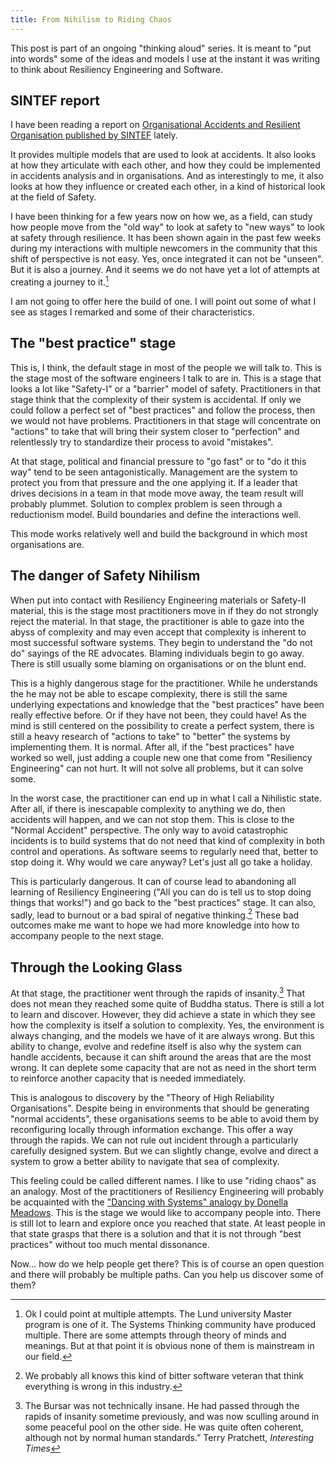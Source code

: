 ```yaml
---
title: From Nihilism to Riding Chaos
---
```

This post is part of an ongoing "thinking aloud" series. It is meant to
"put into words" some of the ideas and models I use at the instant it was
writing to think about Resiliency Engineering and Software.
<!--more-->

## SINTEF report

I have been reading a report on [Organisational Accidents and Resilient Organisation published by
SINTEF](https://www.sintef.no/globalassets/upload/teknologi_og_samfunn/sikkerhet-og-palitelighet/rapporter/sintef-a17034-organisational-accidents-and-resilience-organisations-six-perspectives.-revision-2.pdf)
lately.

It provides multiple models that are used to look at accidents. It also looks at how they articulate with each other,
and how they could be implemented in accidents analysis and in organisations. And as interestingly to me, it also looks
at how they influence or created each other, in a kind of historical look at the field of Safety.

I have been thinking for a few years now on how we, as a field, can study how people move from the "old way" to look at
safety to "new ways" to look at safety through resilience. It has been shown again in the past few weeks during my
interactions with multiple newcomers in the community that this shift of perspective is not easy. Yes, once integrated
it can not be "unseen". But it is also a journey. And it seems we do not have yet a lot of attempts at creating a
journey to it.[^1]

I am not going to offer here the build of one. I will point out some of what I see as stages I remarked and some of
their characteristics.

## The "best practice" stage

This is, I think, the default stage in most of the people we will talk to. This is the stage most of the software
engineers I talk to are in. This is a stage that looks a lot like "Safety-I" or a "barrier" model of safety.
Practitioners in that stage think that the complexity of their system is accidental. If only we could follow a perfect
set of "best practices" and follow the process, then we would not have problems. Practitioners in that stage will
concentrate on "actions" to take that will bring their system closer to "perfection" and relentlessly try to standardize
their process to avoid "mistakes".

At that stage, political and financial pressure to "go fast" or to "do it this way" tend to be seen antagonistically.
Management are the system to protect you from that pressure and the one applying it. If a leader that drives decisions
in a team in that mode move away, the team result will probably plummet. Solution to complex problem is seen through a
reductionism model. Build boundaries and define the interactions well.

This mode works relatively well and build the background in which most organisations are.

## The danger of Safety Nihilism

When put into contact with Resiliency Engineering materials or Safety-II material, this is the stage most practitioners
move in if they do not strongly reject the material. In that stage, the practitioner is able to gaze into the abyss of
complexity and may even accept that complexity is inherent to most successful software systems. They begin to understand
the "do not do" sayings of the RE advocates. Blaming individuals begin to go away. There is still usually some blaming
on organisations or on the blunt end.

This is a highly dangerous stage for the practitioner. While he understands the he may not be able to escape complexity,
there is still the same underlying expectations and knowledge that the "best practices" have been really effective
before. Or if they have not been, they could have! As the mind is still centered on the possibility to create a perfect
system, there is still a heavy research of "actions to take" to "better" the systems by implementing them. It is normal.
After all, if the "best practices" have worked so well, just adding a couple new one that come from "Resiliency
Engineering" can not hurt. It will not solve all problems, but it can solve some.

In the worst case, the practitioner can end up in what I call a Nihilistic state. After all, if there is inescapable
complexity to anything we do, then accidents will happen, and we can not stop them. This is close to the "Normal
Accident" perspective. The only way to avoid catastrophic incidents is to build systems that do not need that kind of
complexity in both control and operations. As software seems to regularly need that, better to stop doing it. Why would
we care anyway? Let's just all go take a holiday.

This is particularly dangerous. It can of course lead to abandoning all learning of Resiliency Engineering ("All you can
do is tell us to stop doing things that works!") and go back to the "best practices" stage. It can also, sadly, lead to
burnout or a bad spiral of negative thinking.[^2] These bad outcomes make me want to hope we had more
knowledge into how to accompany people to the next stage.

## Through the Looking Glass

At that stage, the practitioner went through the rapids of insanity.[^3] That does not mean they reached
some quite of Buddha status. There is still a lot to learn and discover. However, they did achieve a state in which they
see how the complexity is itself a solution to complexity. Yes, the environment is always changing, and the models we
have of it are always wrong. But this ability to change, evolve and redefine itself is also why the system can handle
accidents, because it can shift around the areas that are the most wrong. It can deplete some capacity that are not as
need in the short term to reinforce another capacity that is needed immediately.

This is analogous to discovery by the "Theory of High Reliability Organisations". Despite being in environments that
should be generating "normal accidents", these organisations seems to be able to avoid them by reconfiguring locally
through information exchange. This offer a way through the rapids. We can not rule out incident through a particularly
carefully designed system. But we can slightly change, evolve and direct a system to grow a better ability to navigate
that sea of complexity.

This feeling could be called different names. I like to use "riding chaos" as an analogy. Most of the practitioners of
Resiliency Engineering will probably be acquainted with the ["Dancing with Systems" analogy by Donella
Meadows](http://donellameadows.org/archives/dancing-with-systems/). This is the stage we would like to accompany people
into. There is still lot to learn and explore once you reached that state. At least people in that state grasps that
there is a solution and that it is not through "best practices" without too much mental dissonance.

Now... how do we help people get there? This is of course an open question and there will probably be multiple paths.
Can you help us discover some of them?

[^1]: Ok I could point at multiple attempts. The Lund university Master program is one of it. The Systems
    Thinking community have produced multiple. There are some attempts through theory of minds and meanings. But at that
    point it is obvious none of them is mainstream in our field.

[^2]: We probably all knows this kind of bitter software veteran that think everything is wrong in this
    industry.

[^3]: The Bursar was not technically insane. He had passed through the rapids of insanity sometime
    previously, and was now sculling around in some peaceful pool on the other side. He was quite often coherent, although
    not by normal human standards.” Terry Pratchett, _Interesting Times_
